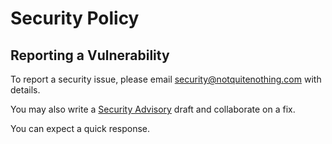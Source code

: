 # Security Policy

## Reporting a Vulnerability

To report a security issue, please email security@notquitenothing.com with details.

You may also write a [Security Advisory](https://github.com/notquitenothing/VoidAuthn/security/advisorieshttps:/) draft and collaborate on a fix.

You can expect a quick response.
